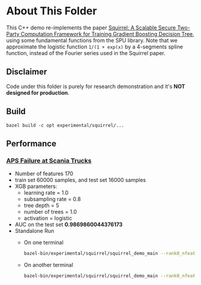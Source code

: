 # About This Folder

This C++ demo re-implements the paper [Squirrel: A Scalable Secure Two-Party Computation Framework for Training Gradient Boosting Decision Tree](https://eprint.iacr.org/2023/527),
using some fundamental functions from the SPU library.
Note that we approximate the logistic function `1/(1 + exp(x)` by a 4-segments spline function, instead of the Fourier series used in the Squirrel paper.

## Disclaimer

Code under this folder is purely for research demonstration and it's **NOT designed for production**.

## Build

`bazel build -c opt experimental/squirrel/...`

## Performance

### [APS Failure at Scania Trucks](http://archive.ics.uci.edu/ml/datasets/APS+Failure+at+Scania+Trucks)

* Number of features 170
* train set 60000 samples, and test set 16000  samples
* XGB parameters:
  * learning rate = 1.0
  * subsampling rate = 0.8
  * tree depth = 5
  * number of trees = 1.0
  * activation = logistic
* AUC on the test set **0.9869860044376173**
* Standalone Run
  * On one terminal

    ```sh
    bazel-bin/experimental/squirrel/squirrel_demo_main --rank0_nfeatures=85 --rank1_nfeatures=85 --standalone --train=BinaryClassification_Aps_Test_60000_171.csv --test=BinaryClassification_Aps_Test_16000_171.csv --standalone=true --rank=0 --has_label=0 --lr=1.0 --subsample=0.8
    ```

  * On another terminal

    ```sh
    bazel-bin/experimental/squirrel/squirrel_demo_main --rank0_nfeatures=85 --rank1_nfeatures=85 --standalone --train=BinaryClassification_Aps_Test_60000_171.csv --test=BinaryClassification_Aps_Test_16000_171.csv --standalone=true --rank=1 --has_label=1 --lr=1.0 --subsample=0.8
    ```
